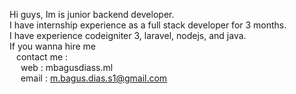 Hi guys, Im is junior backend developer. \
I have internship experience as a full stack developer for 3 months. \
I have experience codeigniter 3, laravel, nodejs, and java.\
If you wanna hire me \
  &ensp; contact me : \
    &emsp; web : mbagusdiass.ml \
    &emsp; email : m.bagus.dias.s1@gmail.com 
   
<!---
MBagusDiasS/MBagusDiasS is a ✨ special ✨ repository because its `README.md` (this file) appears on your GitHub profile.
You can click the Preview link to take a look at your changes.
--->
